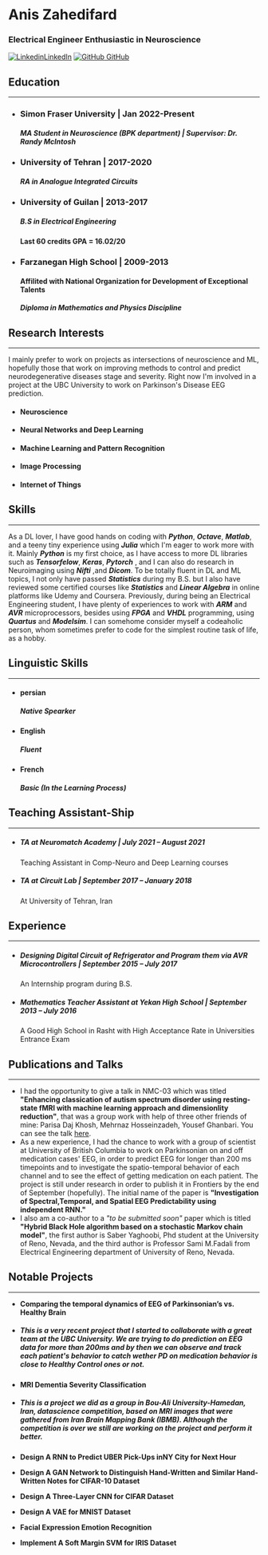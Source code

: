# Anis Zahedifard 
### Electrical Engineer Enthusiastic in Neuroscience

[![Linkedin](https://i.stack.imgur.com/gVE0j.png)LinkedIn](https://www.linkedin.com/in/anis-zahedifard-29570b131/) [![GitHub](https://i.stack.imgur.com/tskMh.png) GitHub](https://github.com/Rezvious)

## Education
---
- ### Simon Fraser University | Jan 2022-Present
  ##### MA Student in Neuroscience (BPK department) | Supervisor: Dr. Randy McIntosh
- ### University of Tehran | 2017-2020
  ##### RA in Analogue Integrated Circuits 
- ### University of Guilan | 2013-2017
  ##### B.S in Electrical Engineering 
  #### Last 60 credits GPA = 16.02/20
- ### Farzanegan High School | 2009-2013
  #### Affilited with National Organization for Development of Exceptional Talents
  ##### Diploma in Mathematics and Physics Discipline

## Research Interests
---
I mainly prefer to work on projects as intersections of neuroscience and ML, hopefully those that work on improving methods to control and predict neurodegenerative diseases stage and severity. Right now I'm involved in a project at the UBC University to work on Parkinson's Disease EEG prediction.
- #### Neuroscience
- #### Neural Networks and Deep Learning
- #### Machine Learning and Pattern Recognition
- #### Image Processing
- #### Internet of Things

## Skills
----
As a DL lover, I have good hands on coding with ***Python***, ***Octave***, ***Matlab***, and a teeny tiny experience using ***Julia*** which I'm eager to work more with it. Mainly ***Python*** is my first choice, as I have access to more DL libraries such as ***Tensorfelow***, ***Keras***, ***Pytorch*** , and I can also do research in Neuroimaging using ***Nifti*** ,and ***Dicom***. To be totally fluent in DL and ML topics, I not only have passed ***Statistics*** during my B.S. but I also have reviewed some certified courses like ***Statistics*** and ***Linear Algebra*** in online platforms like Udemy and Coursera. Previously, during being an Electrical Engineering student, I have plenty of experiences to work with ***ARM*** and ***AVR*** microprocessors, besides using ***FPGA*** and ***VHDL*** programming, using ***Quartus*** and ***Modelsim***. I can somehome consider myself a codeaholic person, whom sometimes prefer to code for the simplest routine task of life, as a hobby.

## Linguistic Skills
---------
- #### persian 
  ##### Native Spearker
- #### English
  ##### Fluent
- #### French
  ##### Basic (In the Learning Process)
  
## Teaching Assistant-Ship
----------
- ##### TA at Neuromatch Academy  |  July 2021 – August 2021
     Teaching Assistant in Comp-Neuro and Deep Learning courses 
- ##### TA at Circuit Lab  | September 2017 – January 2018
     At University of Tehran, Iran  

## Experience
----------
- ##### Designing Digital Circuit of Refrigerator and Program them via AVR Microcontrollers  |  September 2015 – July 2017
     An Internship program during B.S. 
- ##### Mathematics Teacher Assistant at Yekan High School  | September 2013 – July 2016
     A Good High School in Rasht with High Acceptance Rate in Universities Entrance Exam  

## Publications and Talks
------
- I had the opportunity to give a talk in NMC-03 which was titled **"Enhancing classication of autism spectrum disorder using resting-state fMRI with machine learning approach and dimensionlity reduction"**, that was a group work with help of three other friends of mine: Parisa Daj Khosh, Mehrnaz Hosseinzadeh, Yousef Ghanbari. You can see the talk [here](http://url3538.neuromatch.io/ls/click?upn=Y9JGnHmpzDEHL6iaqkHsfjk0y7VSXYTlNoc4z22PQUpAHmcJb3VM88BxEGhX1gZYgW78BSlIQkWeP84kTcJpfQ-3D-3D0UC1_3iBWlz4TiEHNJGCWeA-2BcLba5IgwrA4kfGYnn3vAjgXnHy-2B2A04N5oAcYxb0Ljji-2BhFE4vqJG8fCOmhRK2HcEo4bW9sHbMqHcVkNApMj81SqglYYCMr8Wq3KI23z-2FGGnDw3P1IwVXGtigZy6uXyi22rQgM4eLaioMURgIaVQv6Ab4ZXmiuHXu6kTr2Qwkq-2FNOg33WO-2FE5SffI13GwC-2FwbtkcPfRWJT-2FoZTbQuqWZgMtVf5od4X2DEKDvmHoShWgIlh4LJBcwEzqNUrJc20IDZHA-3D-3D).
- As a new experience, I had the chance to work with a group of scientist at University of British Columbia to work on Parkinsonian on and off medication cases' EEG, in order to predict EEG for longer than 200 ms timepoints and to investigate the spatio-temporal behavior of each channel and to see the effect of getting medication on each patient. The project is still under research in order to publish it in Frontiers by the end of September (hopefully). The initial name of the paper is **"Investigation of Spectral,Temporal, and Spatial EEG Predictability using independent RNN."**
- I also am a co-author to a *"to be submitted soon"* paper which is titled **"Hybrid Black Hole algorithm based on a stochastic Markov chain model"**, the first author is Saber Yaghoobi, Phd student at the University of Reno, Nevada, and the third author is Professor Sami M.Fadali from Electrical Engineering department of University of Reno, Nevada.

## Notable Projects
----
- **Comparing the temporal dynamics of EEG of Parkinsonian’s vs. Healthy Brain**
- ##### This is a very recent project that I started to collaborate with a great team at the UBC University. We are trying to do prediction on EEG data for more than 200ms and by then we can observe and track each patient's behavior to catch wether PD on medication behavior is close to Healthy Control ones or not.

- **MRI Dementia Severity Classification**
- ##### This is a project we did as a group in Bou-Ali University-Hamedan, Iran, datascience competition, based on MRI images that were gathered from Iran Brain Mapping Bank (IBMB). Although the competition is over we still are working on the project and perform it better.

- **Design A RNN to Predict UBER Pick-Ups inNY City for Next Hour**
- **Design A GAN Network to Distinguish Hand-Written and Similar Hand-Written Notes for CIFAR-10 Dataset**
- **Design A Three-Layer CNN for CIFAR Dataset**
- **Design A VAE for MNIST Dataset**
- **Facial Expression Emotion Recognition**
- **Implement A Soft Margin SVM for IRIS Dataset**



